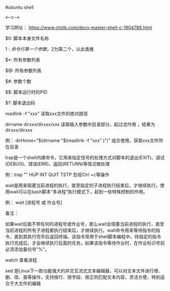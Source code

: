 #ubuntu shell

<--c-->

学习网址： https://www.ctolib.com/docs-master-shell-c-1904786.html

$0: 脚本本身文件名称

$1: 命令行第一个参数，$2为第二个，以此类推

$*: 所有参数列表

$@: 所有参数列表

$#: 参数个数

$$: 脚本运行时的PID

$?: 脚本退出码

readlink -f "xxx"  读取xxx文件的绝对路径

dirname  dirxxx/dirxxx/xxx 读取输入参数中目录部分，起过滤作用 ，结果为 dirxxx/dirxxx

例： dirHome="$(dirname "$(readlink -f "xxx"  )")" 组合使用，获取xxx文件所在目录


trap是一个shell内建命令，它用来指定信号的处理方式对脚本的退出(EXIT)、调试(DEBUG)、错误(ERR)、返回(RETURN)等情况做处理

例：trap "" HUP INT QUIT TSTP  忽视Ctrl +c等操作

wait是用来阻塞当前进程的执行，直至指定的子进程执行结束后，才继续执行。使用wait可以在bash脚本“多进程”执行模式下，起到一些特殊控制的作用。

例： wait [进程号 或 作业号]

备注：

如果wait后面不带任何的进程号或作业号，那么wait会阻塞当前进程的执行，直至当前进程的所有子进程都执行结束后，才继续执行。wait命令用来等待指令的指令，直到其执行完毕后返回终端。该指令常用于shell脚本编程中，待指定的指令执行完成后，才会继续执行后面的任务。如果该指令等待作业时，在作业标识号前必须添加备份号"%"。

watch 查看进程

sed 是Linux下一款功能强大的非交互流式文本编辑器，可以对文本文件进行增、删、改、查等操作，支持按行、按字段、按正则匹配文本内容，灵活方便，特别适合于大文件的编辑
